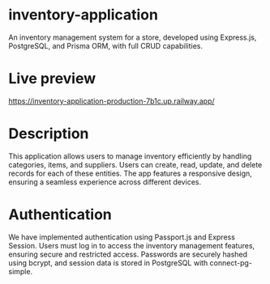 # inventory-application
An inventory management system for a store, developed using Express.js, PostgreSQL, and Prisma ORM, with full CRUD capabilities.

# Live preview
https://inventory-application-production-7b1c.up.railway.app/

# Description
This application allows users to manage inventory efficiently by handling categories, items, and suppliers. Users can create, read, update, and delete records for each of these entities. The app features a responsive design, ensuring a seamless experience across different devices.

# Authentication
We have implemented authentication using Passport.js and Express Session. Users must log in to access the inventory management features, ensuring secure and restricted access. Passwords are securely hashed using bcrypt, and session data is stored in PostgreSQL with connect-pg-simple.
